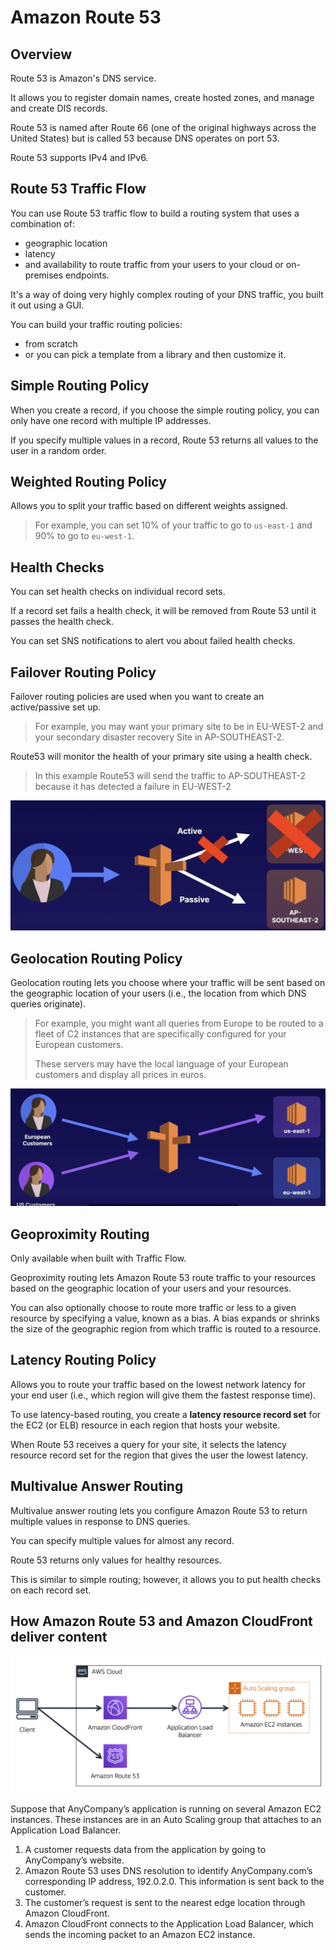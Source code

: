 # Amazon Route 53

## Overview

Route 53 is Amazon's DNS service.

It allows you to register domain names, create hosted zones, and manage and create DIS records.

Route 53 is named after Route 66 (one of the original highways across the United States) but is called 53 because DNS operates on port 53.

Route 53 supports IPv4 and IPv6.


## Route 53 Traffic Flow

You can use Route 53 traffic flow to build a routing system that uses a combination of:
- geographic location
- latency
- and availability to route traffic
from your users to your cloud or on-premises endpoints.

It's a way of doing very highly complex routing of your DNS traffic, you built it out using a GUI.

You can build your traffic routing policies:
- from scratch
- or you can pick a template from a library and then customize it.


## Simple Routing Policy

When you create a record, if you choose the simple routing policy, you can only have one record with multiple IP addresses.

If you specify multiple values in a record, Route 53 returns all values to the user in a random order.


## Weighted Routing Policy

Allows you to split your traffic based on different weights assigned.

> For example, you can set 10% of your traffic to go to `us-east-1` and 90% to go to `eu-west-1`.


## Health Checks

You can set health checks on individual record sets.

If a record set fails a health check, it will be removed from Route 53 until it passes the health check.

You can set SNS notifications to alert vou about failed health checks.


## Failover Routing Policy

Failover routing policies are used when you want to create an active/passive set up.

> For example, you may want your primary site to be in EU-WEST-2 and your secondary disaster recovery Site in AP-SOUTHEAST-2.

Route53 will monitor the health of your primary site using a health check.

> In this example Route53 will send the traffic to AP-SOUTHEAST-2
because it has detected a failure in EU-WEST-2

![](./images/failover-policy.png)


## Geolocation Routing Policy

Geolocation routing lets you choose where your traffic will be sent based on the geographic location of your users (i.e., the location from which DNS queries originate).

> For example, you might want all queries from Europe to be routed to a fleet of C2 instances that are specifically configured for your European customers.
>
> These servers may have the local language of your European customers and display all prices in euros.

![](./images/geo-policy.png)


## Geoproximity Routing

Only available when built with Traffic Flow.

Geoproximity routing lets Amazon Route 53 route traffic to your resources based on the geographic location of your users and your resources.

You can also optionally choose to route more traffic or less to a given resource by specifying a value, known as a bias. A bias expands or shrinks the size of the geographic region from which traffic is routed to a resource.


## Latency Routing Policy

Allows you to route your traffic based on the lowest network latency for your end user (i.e., which region will give them the fastest response time).

To use latency-based routing, you create a **latency resource record set** for the EC2 (or ELB) resource in each region that hosts your website.

When Route 53 receives a query for your site, it selects the latency resource record set for the region that gives the user the lowest latency.


## Multivalue Answer Routing

Multivalue answer routing lets you configure Amazon Route 53 to return multiple values in response to DNS queries.

You can specify multiple values for almost any record.

Route 53 returns only values for healthy resources.

This is similar to simple routing; however, it allows you to put health checks on each record set.


## How Amazon Route 53 and Amazon CloudFront deliver content 

![](./images/route-53-cloudfront.png)

Suppose that AnyCompany’s application is running on several Amazon EC2 instances. These instances are in an Auto Scaling group that attaches to an Application Load Balancer. 

1. A customer requests data from the application by going to AnyCompany’s website. 
1. Amazon Route 53 uses DNS resolution to identify AnyCompany.com’s corresponding IP address, 192.0.2.0. This information is sent back to the customer. 
1. The customer’s request is sent to the nearest edge location through Amazon CloudFront. 
1. Amazon CloudFront connects to the Application Load Balancer, which sends the incoming packet to an Amazon EC2 instance.